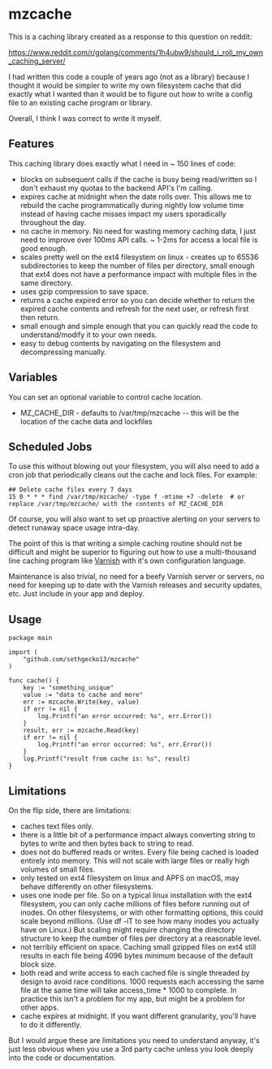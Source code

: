 # mzcache

This is a caching library created as a response to this question on reddit:

https://www.reddit.com/r/golang/comments/1h4ubw9/should_i_roll_my_own_caching_server/

I had written this code a couple of years ago (not as a library) because I thought it would be simpler to write my own filesystem cache that did exactly what I wanted than it would be to figure out how to write a config file to an existing cache program or library.

Overall, I think I was correct to write it myself.

## Features

This caching library does exactly what I need in ~ 150 lines of code:

- blocks on subsequent calls if the cache is busy being read/written so I don't exhaust my quotas to the backend API's I'm calling.
- expires cache at midnight when the date rolls over.  This allows me to rebuild the cache programmatically during nightly low volume time instead of having cache misses impact my users sporadically throughout the day.  
- no cache in memory.  No need for wasting memory caching data, I just need to improve over 100ms API calls. ~ 1-2ms for access a local file is good enough.
- scales pretty well on the ext4 filesystem on linux - creates up to 65536 subdirectories to keep the number of files per directory, small enough that ext4 does not have a performance impact with multiple files in the same directory. 
- uses gzip compression to save space.
- returns a cache expired error so you can decide whether to return the expired cache contents and refresh for the next user, or refresh first then return.
- small enough and simple enough that you can quickly read the code to understand/modify it to your own needs.
- easy to debug contents by navigating on the filesystem and decompressing manually.

## Variables

You can set an optional variable to control cache location.

- MZ_CACHE_DIR - defaults to /var/tmp/mzcache -- this will be the location of the cache data and lockfiles

## Scheduled Jobs

To use this without blowing out your filesystem, you will also need to add a cron job that periodically cleans out the cache and lock files.  For example:

```
## Delete cache files every 7 days
15 0 * * * find /var/tmp/mzcache/ -type f -mtime +7 -delete  # or replace /var/tmp/mzcache/ with the contents of MZ_CACHE_DIR
```

Of course, you will also want to set up proactive alerting on your servers to detect runaway space usage intra-day.

The point of this is that writing a simple caching routine should not be difficult and might be superior to figuring out how to use a multi-thousand line caching program like [Varnish](https://varnish-cache.org) with it's own configuration language.

Maintenance is also trivial, no need for a beefy Varnish server or servers, no need for keeping up to date with the Varnish releases and security updates, etc.  Just include in your app and deploy.

## Usage

```
package main

import (
	"github.com/sethgecko13/mzcache"
)

func cache() {
    key := "something_unique"
    value := "data to cache and more"
    err := mzcache.Write(key, value)
    if err != nil {
        log.Printf("an error occurred: %s", err.Error())
    }
    result, err := mzcache.Read(key)
    if err != nil {
        log.Printf("an error occurred: %s", err.Error())
    }
    log.Printf("result from cache is: %s", result)
}
```

## Limitations

On the flip side, there are limitations:

- caches text files only.
- there is a little bit of a performance impact always converting string to bytes to write and then bytes back to string to read.
- does not do buffered reads or writes.  Every file being cached is loaded entirely into memory.  This will not scale with large files or really high volumes of small files.
- only tested on ext4 filesystem on linux and APFS on macOS, may behave differently on other filesystems.
- uses one inode per file.  So on a typical linux installation with the ext4 filesystem, you can only cache millions of files before running out of inodes.  On other filesystems, or with other formatting options, this could scale beyond millions. (Use df -iT to see how many inodes you actually have on Linux.)   But scaling might require changing the directory structure to keep the number of files per directory at a reasonable level.
- not terribly efficient on space.  Caching small gzipped files on ext4 still results in each file being 4096 bytes minimum because of the default block size.
- both read and write access to each cached file is single threaded by design to avoid race conditions.  1000 requests each accessing the same file at the same time will take access_time * 1000 to complete.  In practice this isn't a problem for my app, but might be a problem for other apps.
- cache expires at midnight.  If you want different granularity, you'll have to do it differently.

But I would argue these are limitations you need to understand anyway, it's just less obvious when you use a 3rd party cache unless you look deeply into the code or documentation.